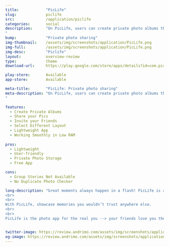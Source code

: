 ```yaml
---
title:            "PicLife"
slug:             piclife
src:              /application/piclife
categories:       social
description:      "On PicLife, users can create private photo albums that convert into conversational groups. Users can then add friends and family to join these groups allowing them the ability to engage with the photos, chat with each other, and keep their photos organized in one central convenient location.
"
bump:             "Private photo sharing"
img-thumbnail:    /assets/img/screenshots/application/PicLife.png
img-full:         /assets/img/screenshots/application/PicLife.png
img-desc:         "Piclife"
layout:           overview-review
type:             theme
download-url:     https://play.google.com/store/apps/details?id=com.piclife.app

play-store:       Available
app-store:        Available

meta-title:       "PicLife: Private photo sharing"
meta-description: "On PicLife, users can create private photo albums that convert into conversational groups. Users can then add friends and family to join these groups allowing them the ability to engage with the photos, chat with each other, and keep their photos organized in one central convenient location.
"

features:
  - Create Private Albums
  - Share your Pics
  - Invite your Friends
  - Select Different Layout
  - Lightweight App
  - Working Smoothly in Low RAM 
  
pros:
  - Lightweight
  - User-friendly
  - Private Photo Storage
  - Free App

cons:
  - Group Stories Not Available
  - No Duplicate Photo Checker 

long-description: "Great moments always happen in a flash! PicLife is a brand new way to capture, collect and interact with the memories of a lifetime.
<br>
<br>
With PicLife, showcase memories you wouldn’t trust anywhere else.
<br>
<br>
PicLife is the photo app for the real you --> your friends love you the way you are, so be yourself and enjoy."


twitter-image: https://review.andrimo.com/assets/img/screenshots/application/PicLife.png
og-image: https://review.andrimo.com/assets/img/screenshots/application/PicLife.png
---
```

